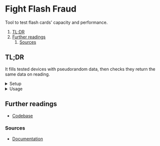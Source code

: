 # Fight Flash Fraud

Tool to test flash cards' capacity and performance.

1. [TL;DR](#tldr)
1. [Further readings](#further-readings)
   1. [Sources](#sources)

## TL;DR

It fills tested devices with pseudorandom data, then checks they return the same data on reading.

<details>
  <summary>Setup</summary>

```sh
brew install 'f3'
docker pull 'peron/f3'
port install 'f3'
```

</details>

<details>
  <summary>Usage</summary>

```sh
# Test drives
# Destroys stored data
sudo f3probe --destructive --time-ops '/dev/sdb'
docker run -it --rm --device '/dev/sdb' 'peron/f3' f3probe --destructive --time-ops '/dev/sdb'
```

</details>

<!-- Uncomment if used
<details>
  <summary>Real world use cases</summary>

```sh
```

</details>
-->

## Further readings

- [Codebase]

### Sources

- [Documentation]

<!--
  Reference
  ═╬═Time══
  -->

<!-- In-article sections -->
<!-- Knowledge base -->
<!-- Files -->
<!-- Upstream -->
[codebase]: https://github.com/AltraMayor/f3
[documentation]: https://fight-flash-fraud.readthedocs.io/en/stable/

<!-- Others -->
